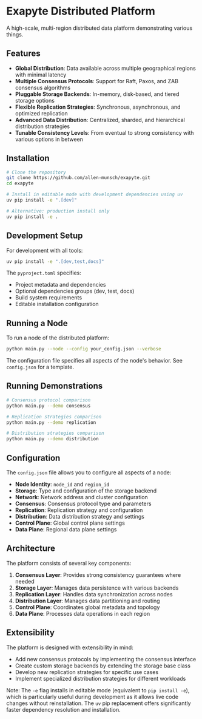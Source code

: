 # Exapyte Distributed Platform

A high-scale, multi-region distributed data platform demonstrating various things.

## Features

- **Global Distribution**: Data available across multiple geographical regions with minimal latency
- **Multiple Consensus Protocols**: Support for Raft, Paxos, and ZAB consensus algorithms
- **Pluggable Storage Backends**: In-memory, disk-based, and tiered storage options
- **Flexible Replication Strategies**: Synchronous, asynchronous, and optimized replication
- **Advanced Data Distribution**: Centralized, sharded, and hierarchical distribution strategies
- **Tunable Consistency Levels**: From eventual to strong consistency with various options in between

## Installation

```bash
# Clone the repository
git clone https://github.com/allen-munsch/exapyte.git
cd exapyte

# Install in editable mode with development dependencies using uv
uv pip install -e ".[dev]"

# Alternative: production install only
uv pip install -e .
```

## Development Setup

For development with all tools:
```bash
uv pip install -e ".[dev,test,docs]"
```

The `pyproject.toml` specifies:
- Project metadata and dependencies
- Optional dependencies groups (dev, test, docs)
- Build system requirements
- Editable installation configuration

## Running a Node

To run a node of the distributed platform:

```bash
python main.py --node --config your_config.json --verbose
```

The configuration file specifies all aspects of the node's behavior. See `config.json` for a template.

## Running Demonstrations

```bash
# Consensus protocol comparison
python main.py --demo consensus

# Replication strategies comparison
python main.py --demo replication

# Distribution strategies comparison
python main.py --demo distribution
```

## Configuration

The `config.json` file allows you to configure all aspects of a node:

- **Node Identity**: `node_id` and `region_id`
- **Storage**: Type and configuration of the storage backend
- **Network**: Network address and cluster configuration
- **Consensus**: Consensus protocol type and parameters
- **Replication**: Replication strategy and configuration
- **Distribution**: Data distribution strategy and settings
- **Control Plane**: Global control plane settings
- **Data Plane**: Regional data plane settings

## Architecture

The platform consists of several key components:

1. **Consensus Layer**: Provides strong consistency guarantees where needed
2. **Storage Layer**: Manages data persistence with various backends
3. **Replication Layer**: Handles data synchronization across nodes
4. **Distribution Layer**: Manages data partitioning and routing
5. **Control Plane**: Coordinates global metadata and topology
6. **Data Plane**: Processes data operations in each region

## Extensibility

The platform is designed with extensibility in mind:

- Add new consensus protocols by implementing the consensus interface
- Create custom storage backends by extending the storage base class
- Develop new replication strategies for specific use cases
- Implement specialized distribution strategies for different workloads

Note: The `-e` flag installs in editable mode (equivalent to `pip install -e`), which is particularly useful during development as it allows live code changes without reinstallation. The `uv` pip replacement offers significantly faster dependency resolution and installation.